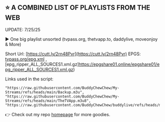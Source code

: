 ## ⭐ A COMBINED LIST OF PLAYLISTS FROM THE WEB

UPDATE: 7/25/25

▶️ One big playlist unsorted (tvpass.org, thetvapp.to, daddylive, moveonjoy & More)

Short Url: [https://cutt.ly/2rn48Pvr](https://cutt.ly/2rn48Pvr) EPGS: [tvpass.org/epg.xml](https://tvpass.org/epg.xml) , [epg_ripper_ALL_SOURCES1.xml.gz]https://epgshare01.online/epgshare01/epg_ripper_ALL_SOURCES1.xml.gz)

Links used in the script:

    "https://raw.githubusercontent.com/BuddyChewChew/My-Streams/refs/heads/main/Backup.m3u",
    "https://raw.githubusercontent.com/BuddyChewChew/My-Streams/refs/heads/main/TheTVApp.m3u8",
    "https://raw.githubusercontent.com/BuddyChewChew/buddylive/refs/heads/main/en/videoall.m3u

👉  Check out my repo [homepage](https://github.com/BuddyChewChew/My-Streams) for more goodies.
